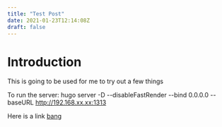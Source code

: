 ```yaml
---
title: "Test Post"
date: 2021-01-23T12:14:08Z
draft: false
---
```

# Introduction
This is going to be used for me to try out a few things

To run the server:
hugo server -D --disableFastRender --bind 0.0.0.0 --baseURL http://192.168.xx.xx:1313


Here is a link [bang](/bob.html) 
